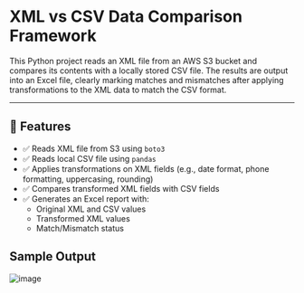 # XML vs CSV Data Comparison Framework

This Python project reads an XML file from an AWS S3 bucket and compares its contents with a locally stored CSV file. The results are output into an Excel file, clearly marking matches and mismatches after applying transformations to the XML data to match the CSV format.

---

## 🔧 Features

- ✅ Reads XML file from S3 using `boto3`
- ✅ Reads local CSV file using `pandas`
- ✅ Applies transformations on XML fields (e.g., date format, phone formatting, uppercasing, rounding)
- ✅ Compares transformed XML fields with CSV fields
- ✅ Generates an Excel report with:
  - Original XML and CSV values
  - Transformed XML values
  - Match/Mismatch status
 
## Sample Output
![image](https://github.com/user-attachments/assets/7c8a411e-954e-4953-ad00-75f5a1398ef2)

